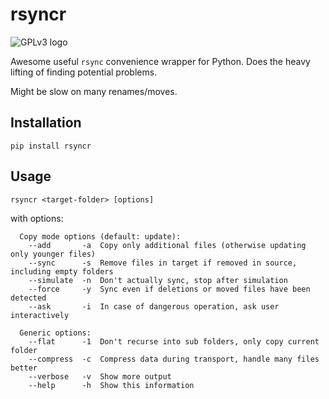 # rsyncr #
![GPLv3 logo](http://www.gnu.org/graphics/gplv3-127x51.png)

Awesome useful `rsync` convenience wrapper for Python.
Does the heavy lifting of finding potential problems.

Might be slow on many renames/moves.


## Installation ##
```
pip install rsyncr
```

## Usage ##
```
rsyncr <target-folder> [options]
```
with options:
```
  Copy mode options (default: update):
    --add       -a  Copy only additional files (otherwise updating only younger files)
    --sync      -s  Remove files in target if removed in source, including empty folders
    --simulate  -n  Don't actually sync, stop after simulation
    --force     -y  Sync even if deletions or moved files have been detected
    --ask       -i  In case of dangerous operation, ask user interactively

  Generic options:
    --flat      -1  Don't recurse into sub folders, only copy current folder
    --compress  -c  Compress data during transport, handle many files better
    --verbose   -v  Show more output
    --help      -h  Show this information
```
